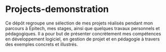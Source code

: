 # Projects-demonstration
Ce dépôt regroupe une sélection de mes projets réalisés pendant mon parcours à Epitech, mes stages, ainsi que quelques travaux personnels et pédagogiques. Il a pour but de présenter concrètement mes compétences en développement logiciel, en gestion de projet et en pédagogie à travers des exemples concrets et illustrés.

